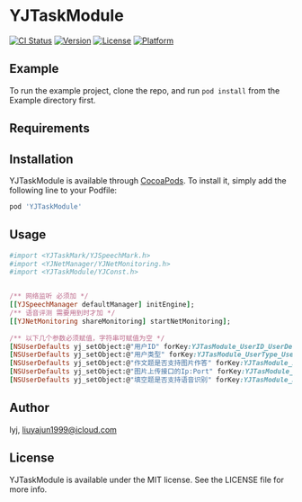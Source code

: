 # YJTaskModule

[![CI Status](https://img.shields.io/travis/lyj/YJTaskModule.svg?style=flat)](https://travis-ci.org/lyj/YJTaskModule)
[![Version](https://img.shields.io/cocoapods/v/YJTaskModule.svg?style=flat)](https://cocoapods.org/pods/YJTaskModule)
[![License](https://img.shields.io/cocoapods/l/YJTaskModule.svg?style=flat)](https://cocoapods.org/pods/YJTaskModule)
[![Platform](https://img.shields.io/cocoapods/p/YJTaskModule.svg?style=flat)](https://cocoapods.org/pods/YJTaskModule)

## Example

To run the example project, clone the repo, and run `pod install` from the Example directory first.

## Requirements

## Installation

YJTaskModule is available through [CocoaPods](https://cocoapods.org). To install
it, simply add the following line to your Podfile:

```ruby
pod 'YJTaskModule'
```

## Usage

```ruby
#import <YJTaskMark/YJSpeechMark.h>
#import <YJNetManager/YJNetMonitoring.h>
#import <YJTaskModule/YJConst.h>


/** 网络监听 必须加 */
[[YJSpeechManager defaultManager] initEngine];
/** 语音评测 需要用到时才加 */
[[YJNetMonitoring shareMonitoring] startNetMonitoring];
    
/** 以下几个参数必须赋值，字符串可赋值为空 */
[NSUserDefaults yj_setObject:@"用户ID" forKey:YJTasModule_UserID_UserDefault_Key];
[NSUserDefaults yj_setObject:@"用户类型" forKey:YJTasModule_UserType_UserDefault_Key];
[NSUserDefaults yj_setObject:@"作文题是否支持图片作答" forKey:YJTasModule_ImgAnswerEnable_UserDefault_Key];
[NSUserDefaults yj_setObject:@"图片上传接口的Ip:Port" forKey:YJTasModule_ApiUrl_UserDefault_Key];
[NSUserDefaults yj_setObject:@"填空题是否支持语音识别" forKey:YJTasModule_SpeechMarkEnable_UserDefault_Key];
```

## Author

lyj, liuyajun1999@icloud.com

## License

YJTaskModule is available under the MIT license. See the LICENSE file for more info.
